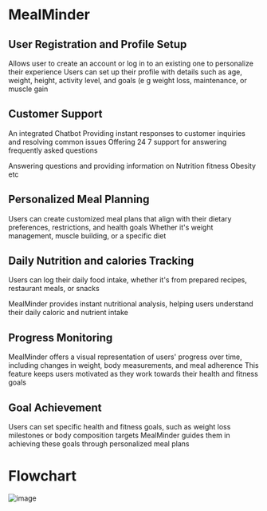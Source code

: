# MealMinder


User Registration and Profile Setup
-
Allows user to create an account or log in to an existing one to personalize their experience Users can set up
their profile with details such as age, weight, height, activity level, and goals (e g weight loss, maintenance, or
muscle gain

Customer Support
-
An integrated Chatbot Providing instant responses to customer inquiries and resolving common issues
Offering 24 7 support for answering frequently asked questions

Answering questions and providing information on Nutrition fitness Obesity etc

Personalized Meal Planning
-
Users can create customized meal plans that align with their dietary preferences, restrictions, and health
goals Whether it's weight management, muscle building, or a specific diet


Daily Nutrition and calories Tracking
-
Users can log their daily food intake, whether it's from prepared recipes, restaurant meals, or snacks

MealMinder provides instant nutritional analysis, helping users understand their daily caloric and nutrient intake

Progress Monitoring
-
MealMinder offers a visual representation of users' progress over time, including changes in weight, body measurements,
and meal adherence This feature keeps users motivated as they work towards their health and fitness goals

Goal Achievement
-
Users can set specific health and fitness goals, such as weight loss milestones or body composition targets MealMinder
guides them in achieving these goals through personalized meal plans
# Flowchart
![image](https://github.com/oj1o1/MealMinder/assets/122396350/68c206de-a405-4545-955b-e0ca5a7a0880)



